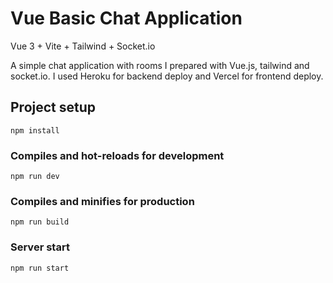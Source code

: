 # Vue Basic Chat Application 
Vue 3 + Vite + Tailwind + Socket.io <br>

A simple chat application with rooms I prepared with Vue.js, tailwind and socket.io. I used Heroku for backend deploy and Vercel for frontend deploy.

## Project setup
```
npm install
```

### Compiles and hot-reloads for development
```
npm run dev
```

### Compiles and minifies for production
```
npm run build
```

### Server start
```
npm run start
```



